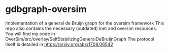 # gdbgraph-oversim
Implementation of a general de Bruijn graph for the oversim framework
This repo also contains the necessary (outdated) inet and oversim resources.
You will find my code in OverSim/src/overlay/SelfStabilizingGeneralDeBruijnGraph
The protocol itself is detailed in https://arxiv.org/abs/1708.06542
